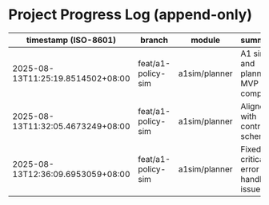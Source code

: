 # Project Progress Log (append-only)

| timestamp (ISO-8601) | branch | module | summary |
|---|---|---|---|
| 2025-08-13T11:25:19.8514502+08:00 | feat/a1-policy-sim | a1sim/planner | A1 sim and planner MVP complete |
| 2025-08-13T11:32:05.4673249+08:00 | feat/a1-policy-sim | a1sim/planner | Aligned with contract schemas |
| 2025-08-13T12:36:09.6953059+08:00 | feat/a1-policy-sim | a1sim/planner | Fixed critical error handling issues |
